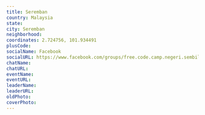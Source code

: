 ```yaml
---
title: Seremban
country: Malaysia
state: 
city: Seremban
neighborhood: 
coordinates: 2.724756, 101.934491
plusCode:
socialName: Facebook
socialURL: https://www.facebook.com/groups/free.code.camp.negeri.sembilan
chatName:
chatURL:
eventName:
eventURL:
leaderName:
leaderURL:
oldPhoto: 
coverPhoto:
---
```


